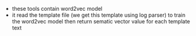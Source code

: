 - these tools contain word2vec model
- it read the template file (we get this template using log parser) to train the word2vec model then return sematic vector value for each template text 